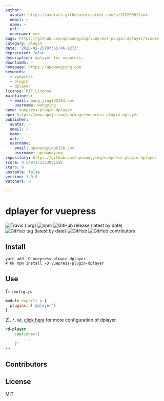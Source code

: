 ```yaml
---
author:
  avatar: https://avatars.githubusercontent.com/u/19725091?v=4
  email: ~
  name: ~
  url: ~
  username: see
bugs: https://github.com/upcwangying/vuepress-plugin-dplayer/issues
category: plugin
date: '2020-02-25T07:55:46.827Z'
deprecated: false
description: dplayer for vuepress.
downloads: ~
homepage: https://upcwangying.com
keywords:
  - vuepress
  - plugin
  - dplayer
license: MIT License
maintainers:
  - email: wang_ying13@163.com
    username: wangying
name: vuepress-plugin-dplayer
npm: https://www.npmjs.com/package/vuepress-plugin-dplayer
publisher:
  avatar: ~
  email: ~
  name: ~
  url: ~
  username:
    email: upcwangying@126.com
    username: upcwangying
repository: https://github.com/upcwangying/vuepress-plugin-dplayer
score: 0.5497273353051528
stars: 0
unstable: false
version: 1.0.0
watchers: 0

---
```


# dplayer for vuepress

![Travis (.org)](https://img.shields.io/travis/upcwangying/vuepress-plugin-dplayer)
![npm](https://img.shields.io/npm/v/vuepress-plugin-dplayer)
![GitHub release (latest by date)](https://img.shields.io/github/v/release/upcwangying/vuepress-plugin-dplayer)
![GitHub tag (latest by date)](https://img.shields.io/github/v/tag/upcwangying/vuepress-plugin-dplayer)
![GitHub](https://img.shields.io/github/license/upcwangying/vuepress-plugin-dplayer)
![GitHub contributors](https://img.shields.io/github/contributors/upcwangying/vuepress-plugin-dplayer)

## Install

```npm
yarn add -D vuepress-plugin-dplayer
# OR npm install -D vuepress-plugin-dplayer
```

## Use

1). `config.js`

```javascript
module.exports = {
  plugins: ['dplayer']
}
```

2). `*.md`, [click here](https://dplayer.js.org/) for more configuration of dplayer.

```markdown
<d-player 
    :options="{
        ...
    }"
/>
```

## Contributors

<!-- ALL-CONTRIBUTORS-LIST:START - Do not remove or modify this section -->
<!-- prettier-ignore-start -->
<!-- markdownlint-disable -->

<!-- markdownlint-enable -->
<!-- prettier-ignore-end -->
<!-- ALL-CONTRIBUTORS-LIST:END -->

## License

MIT
